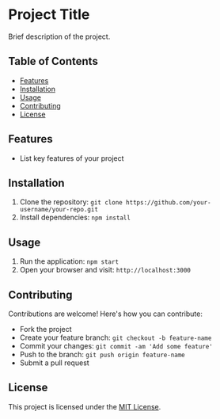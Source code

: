 # Project Title

Brief description of the project.

## Table of Contents

- [Features](#features)
- [Installation](#installation)
- [Usage](#usage)
- [Contributing](#contributing)
- [License](#license)

## Features

- List key features of your project

## Installation

1. Clone the repository: `git clone https://github.com/your-username/your-repo.git`
2. Install dependencies: `npm install`

## Usage

1. Run the application: `npm start`
2. Open your browser and visit: `http://localhost:3000`

## Contributing

Contributions are welcome! Here's how you can contribute:
- Fork the project
- Create your feature branch: `git checkout -b feature-name`
- Commit your changes: `git commit -am 'Add some feature'`
- Push to the branch: `git push origin feature-name`
- Submit a pull request

## License

This project is licensed under the [MIT License](LICENSE).
